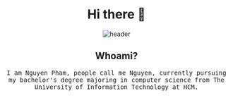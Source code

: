 <!--
### Hi there 👋
-->
<!--
**giacnguyenbmt/giacnguyenbmt** is a ✨ _special_ ✨ repository because its `README.md` (this file) appears on your GitHub profile.

Here are some ideas to get you started:

- 🔭 I’m currently working on ...
- 🌱 I’m currently learning ...
- 👯 I’m looking to collaborate on ...
- 🤔 I’m looking for help with ...
- 💬 Ask me about ...
- 📫 How to reach me: ...
- 😄 Pronouns: ...
- ⚡ Fun fact: ...
-->

<h1 align="center"> Hi there 👋</h1>
<div align="center">
  <img src="./assets/AI.gif" alt="header"/>
</div>

<h2 align="center"> Whoami?</h2>
<p align="center">
  <samp>I am Nguyen Pham, people call me Nguyen, currently pursuing my bachelor's degree majoring in computer science from The University of Information Technology at HCM.
  </samp>
  <!--<br> <br>-->
</p>

